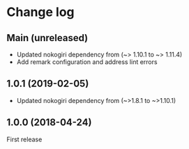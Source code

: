 # Change log

## Main (unreleased)

* Updated nokogiri dependency from (~> 1.10.1 to ~> 1.11.4)
* Add remark configuration and address lint errors

## 1.0.1 (2019-02-05)

* Updated nokogiri dependency from (~>1.8.1 to ~>1.10.1)

## 1.0.0 (2018-04-24)

First release
